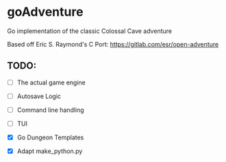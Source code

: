 # goAdventure
Go implementation of the classic Colossal Cave adventure

Based off Eric S. Raymond's C Port: https://gitlab.com/esr/open-adventure

## TODO:

- [ ] The actual game engine
- [ ] Autosave Logic
- [ ] Command line handling
- [ ] TUI
- [x] Go Dungeon Templates
- [x] Adapt make_python.py





